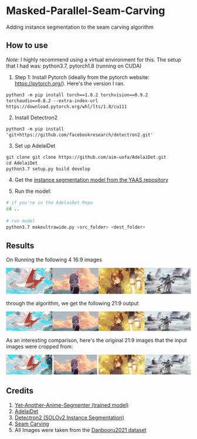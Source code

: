# Masked-Parallel-Seam-Carving

Adding instance segmentation to the seam carving algorithm

## How to use

_Note:_ I highly recommend using a virtual environment for this. The setup that I had was: python3.7, pytorch1.8 (running on CUDA)

1. Step 1: Install Pytorch (ideally from the pytorch website: https://pytorch.org/). Here's the version I ran.

```
python3 -m pip install torch==1.8.2 torchvision==0.9.2 torchaudio==0.8.2 --extra-index-url https://download.pytorch.org/whl/lts/1.8/cu111
```

2. Install Detectron2

```
python3 -m pip install 'git+https://github.com/facebookresearch/detectron2.git'
```

3. Set up AdelaiDet

```
git clone git clone https://github.com/aim-uofa/AdelaiDet.git
cd AdelaiDet
python3.7 setup.py build develop
```

4. Get the [instance segmentation model from the YAAS repository](https://drive.google.com/file/d/1-wFdQ4jwSTeJ7wGD3YKNJdcpSS5Ho8c9/view?usp=sharing)

5. Run the model:

```bash
# if you're in the AdelaiDet Repo
cd ..

# run model
python3.7 makeultrawide.py <src_folder> <dest_folder>
```

## Results

On Running the following 4 16:9 images

![Input Images](./samples/inp-grid.png)

through the algorithm, we get the following 21:9 output

![Seam Carved](./samples/seam-grid.png)

As an interesting comparison, here's the original 21:9 images that the input images were cropped from:

![OG labels](./samples/label-grid.png)

## Credits

1. [Yet-Another-Anime-Segmenter (trained model)](https://github.com/zymk9/Yet-Another-Anime-Segmenter)
2. [AdelaiDet](https://github.com/aim-uofa/AdelaiDet)
3. [Detectron2 (SOLOv2 Instance Segmentation)](https://github.com/facebookresearch/detectron2)
4. [Seam Carving](https://github.com/li-plus/seam-carving)
5. All Images were taken from the [Danbooru2021 dataset](https://www.gwern.net/Danbooru2021)
